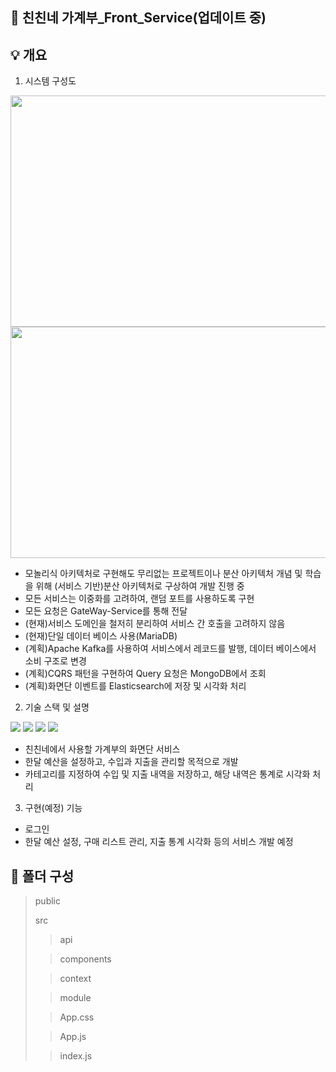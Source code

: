 ## :closed_book: 친친네 가계부_Front_Service(업데이트 중)

## :bulb: 개요

1. 시스템 구성도
<img src="https://user-images.githubusercontent.com/32257949/226171436-8bbc95b4-081a-48a6-b256-dd5288043cb8.jpeg"  width="750" height="370">
<img src="https://user-images.githubusercontent.com/32257949/226171446-79f0ebda-7b24-4a45-97f1-44e97ce3d4fe.jpeg"  width="750" height="370">

  * 모놀리식 아키텍처로 구현해도 무리없는 프로젝트이나 분산 아키텍처 개념 및 학습을 위해 (서비스 기반)분산 아키텍처로 구상하여 개발 진행 중
  * 모든 서비스는 이중화를 고려하여, 랜덤 포트를 사용하도록 구현
  * 모든 요청은 GateWay-Service를 통해 전달
  * (현재)서비스 도메인을 철저히 분리하여 서비스 간 호출을 고려하지 않음
  * (현재)단일 데이터 베이스 사용(MariaDB)
  * (계획)Apache Kafka를 사용하여 서비스에서 레코드를 발행, 데이터 베이스에서 소비 구조로 변경
  * (계획)CQRS 패턴을 구현하여 Query 요청은 MongoDB에서 조회
  * (계획)화면단 이벤트를 Elasticsearch에 저장 및 시각화 처리

2. 기술 스택 및 설명
<div align="left">
  <img src="https://img.shields.io/badge/Javascript-F7DF1E?style=for-the-badge&logo=Javascript&logoColor=white">
  <img src="https://img.shields.io/badge/Bootstrap-7952B3?style=for-the-badge&logo=Bootstrap&logoColor=white">
  <img src="https://img.shields.io/badge/React-61DAFB?style=for-the-badge&logo=React&logoColor=white">
  <img src="https://img.shields.io/badge/React Query-FF4154?style=for-the-badge&logo=React Query&logoColor=white">
</div>

  * 친친네에서 사용할 가계부의 화면단 서비스
  * 한달 예산을 설정하고, 수입과 지출을 관리할 목적으로 개발
  * 카테고리를 지정하여 수입 및 지출 내역을 저장하고, 해당 내역은 통계로 시각화 처리

3. 구현(예정) 기능
  * 로그인
  * 한달 예산 설정, 구매 리스트 관리, 지출 통계 시각화 등의 서비스 개발 예정

## :open_file_folder: 폴더 구성
> public
>
> src
>
>  > api
>
>  > components
>
>  > context
>
>  > module
>
>  > App.css
>
>  > App.js
>
>  > index.js
